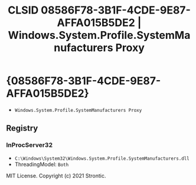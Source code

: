 ﻿---
title: "CLSID 08586F78-3B1F-4CDE-9E87-AFFA015B5DE2 | Windows.System.Profile.SystemManufacturers Proxy"
excerpt: What is COM-Object CLSID 08586F78-3B1F-4CDE-9E87-AFFA015B5DE2?
---

# {08586F78-3B1F-4CDE-9E87-AFFA015B5DE2}

* `Windows.System.Profile.SystemManufacturers Proxy`

## Registry


### InProcServer32

* `C:\Windows\System32\Windows.System.Profile.SystemManufacturers.dll`
* ThreadingModel: `Both`

MIT License. Copyright (c) 2021 Strontic.


